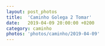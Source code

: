 ```yaml
---
layout: post_photos
title:  'Caminho Golega 2 Tomar'
date:   2019-04-09 20:00:00 +0200
category: caminho
photos: 'photos/caminho/2019-04-09'
---
```


